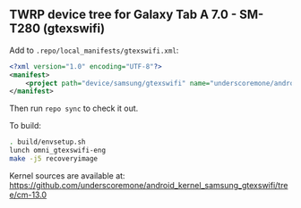 ## TWRP device tree for Galaxy Tab A 7.0 - SM-T280 (gtexswifi)

Add to `.repo/local_manifests/gtexswifi.xml`:

```xml
<?xml version="1.0" encoding="UTF-8"?>
<manifest>
	<project path="device/samsung/gtexswifi" name="underscoremone/android_device_samsung_gtexswifi" remote="github" revision="android-6.0" />
</manifest>
```

Then run `repo sync` to check it out.

To build:

```sh
. build/envsetup.sh
lunch omni_gtexswifi-eng
make -j5 recoveryimage
```

Kernel sources are available at: https://github.com/underscoremone/android_kernel_samsung_gtexswifi/tree/cm-13.0

